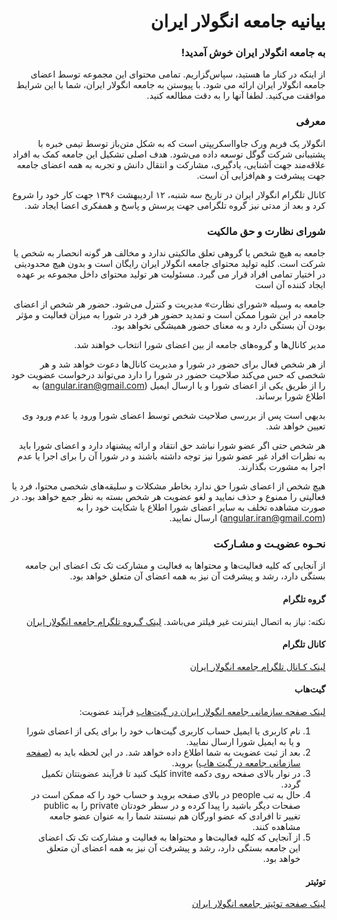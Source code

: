 <h1 lang="fa" dir="rtl">بیانیه جامعه انگولار ایران</h1>

<h3 lang="fa" dir="rtl" align="right">به جامعه انگولار ایران خوش آمدید!</h3>
<p lang="fa" dir="rtl">
از اینکه در کنار ما هستید، سپاس‌گزاریم. تمامی محتوای این مجموعه توسط اعضای جامعه انگولار ایران ارائه می شود.
با پیوستن به جامعه انگولار ایران، شما با این شرایط موافقت می‌کنید. لطفا آنها را به دقت مطالعه کنید.

</p>

<h3 lang="fa" dir="rtl" align="right">معرفی</h3>
<p lang="fa" dir="rtl">
انگولار یک فریم ورک جاوااسکریپتی است که به شکل  متن‌باز توسط تیمی خبره با پشتیبانی شرکت گوگل توسعه داده می‌شود. هدف اصلی تشکیل این جامعه کمک به افراد علاقه‌مند جهت آشنایی، یادگیری، مشارکت و انتقال دانش و تجربه به همه اعضای جامعه جهت پیشرفت و هم‌افزایی آن است.
</p>

<p lang="fa" dir="rtl">
کانال تلگرام انگولار ایران در تاریخ سه شنبه، ۱۲ اردیبهشت ۱۳۹۶ جهت کار خود را شروع کرد و بعد از مدتی نیز گروه تلگرامی جهت پرسش و پاسخ و همفکری اعضا ایجاد شد.
</p>

<h3 lang="fa" dir="rtl" align="right">شورای نظارت و حق مالکیت</h3>
<p lang="fa" dir="rtl" align="right">
جامعه به هیچ شخص یا گروهی تعلق مالکیتی ندارد و مخالف هر گونه انحصار به شخص یا شرکت است.
کلیه تولید محتوای جامعه انگولار ایران  رایگان  است و بدون هیچ محدودیتی در اختیار تمامی افراد قرار می گیرد.
مسئولیت هر تولید محتوای داخل مجموعه بر عهده ایجاد کننده آن است
</p>
<p lang="fa" dir="rtl" align="right">
جامعه به وسیله «شورای نظارت» مدیریت و کنترل می‌شود. حضور هر شخص از اعضای جامعه در این شورا ممکن است و تمدید حضور هر فرد در شورا به میزان فعالیت و مؤثر بودن آن بستگی دارد و به معنای حضور همیشگی نخواهد بود.
</p>
<p lang="fa" dir="rtl" align="right">
مدیر کانال‌ها و گروه‌های جامعه از بین اعضای شورا انتخاب خواهند شد.
</p>
<p lang="fa" dir="rtl" align="right">
از هر شخص فعال برای حضور در شورا و مدیریت کانال‌ها دعوت خواهد شد و هر شخصی که حس می‌کند صلاحیت حضور در شورا را دارد می‌تواند درخواست عضویت خود را از طریق یکی از اعضای شورا و یا ارسال ایمیل (<a href="mailto: angular.iran@gmail.com">angular.iran@gmail.com</a>) به اطلاع شورا برساند.
</p>
<p lang="fa" dir="rtl" align="right">
بدیهی است پس از بررسی صلاحیت شخص توسط اعضای شورا ورود یا عدم ورود وی تعیین خواهد شد.
</p>
<p lang="fa" dir="rtl" align="right">
هر شخص حتی اگر عضو شورا نباشد حق انتقاد و ارائه پیشنهاد دارد و اعضای شورا باید به نظرات افراد غیر عضو شورا نیز توجه داشته باشند و در شورا آن را برای اجرا یا عدم اجرا به مشورت بگذارند.
</p>
<p lang="fa" dir="rtl" align="right">
هیچ شخص از اعضای شورا حق ندارد بخاطر مشکلات و سلیقه‌های شخصی محتوا، فرد یا فعالیتی را ممنوع و حذف نمایید و لغو عضویت هر شخص بسته به نظر جمع خواهد بود. در صورت مشاهده تخلف به سایر اعضای شورا اطلاع یا شکایت خود را به (<a href="mailto: angular.iran@gmail.com">angular.iran@gmail.com</a>) ارسال نمایید.
</p>

<h3 lang="fa" dir="rtl" align="right">نحـوه عضویـت و مشـارکت</h3>
<p lang="fa" dir="rtl" align="right">
از آنجایی که کلیه فعالیت‌ها و محتوا‌ها به فعالیت و مشارکت تک تک اعضای این جامعه بستگی دارد، رشد و پیشرفت آن نیز به همه اعضای آن متعلق خواهد بود.
</p>

<h4 lang="fa" dir="rtl" align="right">گروه تلگرام</h4>
<p lang="fa" dir="rtl" align="right">
نکته: نیاز به اتصال اینترنت غیر فیلتر می‌باشد. <a target="_blank" href="http://kutt.it/ng-group">لینک گـروه تلگرام جامعه انگولار ایران</a>
</p>

<h4 lang="fa" dir="rtl" align="right">کانال تلگرام</h4>
<p lang="fa" dir="rtl" align="right">
<a target="_blank" href="https://t.me/angular_iran">لینک کـانال تلگرام جامعه انگولار ایران</a>
</p>

<h4 lang="fa" dir="rtl" align="right">گیت‌هاب</h4>
<p lang="fa" dir="rtl" align="right">
<a target="_blank" href="https://github.com/Angular-Iran">لینک صفحه سازمانی جامعه انگولار ایران در گیت‌هاب</a>
فرآیند عضویت:
<ol lang="fa" dir="rtl" align="right">
<li>نام کاربری یا ایمیل حساب کاربری گیت‌هاب خود را برای یکی از اعضای شورا و یا به ایمیل شورا ارسال نمایید.</li>
<li>بعد از ثبت عضویت به شما اطلاع داده خواهد شد. در این لحظه باید به (<a target="_blank" href="https://github.com/Angular-Iran">صفحه سازمانی جامعه در گیت هاب</a>)
بروید.</li>
<li>در نوار بالای صفحه روی دکمه invite کلیک کنید تا فرآیند عضویتتان تکمیل گردد.</li>
<li>حال به تب people در بالای صفحه بروید و حساب خود را که ممکن است در صفحات دیگر باشید را پیدا کرده و در سطر خودتان private را به public تغییر تا افرادی که عضو اورگان هم نیستند شما را به عنوان عضو جامعه مشاهده کنند.</li>
<li>از آنجایی که کلیه فعالیت‌ها و محتوا‌ها به فعالیت و مشارکت تک تک اعضای این جامعه بستگی دارد، رشد و پیشرفت آن نیز به همه اعضای آن متعلق خواهد بود.</li>
</ol>
</p>

<h4 lang="fa" dir="rtl" align="right">توئیتر</h4>
<p lang="fa" dir="rtl" align="right">
<a target="_blank" href="http://twitter.com/angular_iran">لینک صفحه توئیتر جامعه انگولار ایران</a>
</p>

<!-- <h4 lang="fa" dir="rtl" align="right">اینستاگرام</h4>
<p lang="fa" dir="rtl" align="right">
<a href="http://instagram.com/iranreact">لینک صفحه اینستاگرام جامعه انگولار ایران</a>
</p> -->
